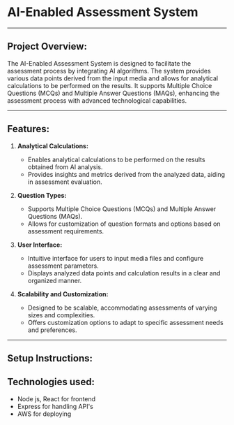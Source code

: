# AI-Enabled Assessment System

---

## Project Overview:

The AI-Enabled Assessment System is designed to facilitate the assessment process by integrating AI algorithms. The system provides various data points derived from the input media and allows for analytical calculations to be performed on the results. It supports Multiple Choice Questions (MCQs) and Multiple Answer Questions (MAQs), enhancing the assessment process with advanced technological capabilities.

---

## Features:


1. **Analytical Calculations:**
   - Enables analytical calculations to be performed on the results obtained from AI analysis.
   - Provides insights and metrics derived from the analyzed data, aiding in assessment evaluation.

2. **Question Types:**
   - Supports Multiple Choice Questions (MCQs) and Multiple Answer Questions (MAQs).
   - Allows for customization of question formats and options based on assessment requirements.

3. **User Interface:**
   - Intuitive interface for users to input media files and configure assessment parameters.
   - Displays analyzed data points and calculation results in a clear and organized manner.

4. **Scalability and Customization:**
   - Designed to be scalable, accommodating assessments of varying sizes and complexities.
   - Offers customization options to adapt to specific assessment needs and preferences.

---

## Setup Instructions:




## Technologies used:
 - Node js, React for frontend
 - Express for handling API's
 - AWS for deploying
